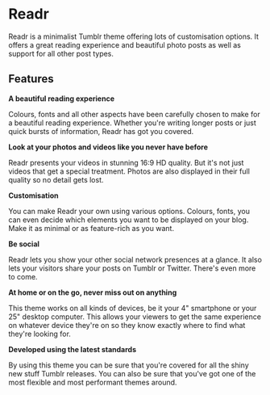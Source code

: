# Readr

Readr is a minimalist Tumblr theme offering lots of customisation options. It offers a great reading experience and beautiful photo posts as well as support for all other post types.

## Features

**A beautiful reading experience**

Colours, fonts and all other aspects have been carefully chosen to make for a beautiful reading experience. Whether you're writing longer posts or just quick bursts of information, Readr has got you covered.

**Look at your photos and videos like you never have before**

Readr presents your videos in stunning 16:9 HD quality. But it's not just videos that get a special treatment. Photos are also displayed in their full quality so no detail gets lost.

**Customisation**

You can make Readr your own using various options. Colours, fonts, you can even decide which elements you want to be displayed on your blog. Make it as minimal or as feature-rich as you want.

**Be social**

Readr lets you show your other social network presences at a glance. It also lets your visitors share your posts on Tumblr or Twitter. There's even more to come.

**At home or on the go, never miss out on anything**

This theme works on all kinds of devices, be it your 4" smartphone or your 25" desktop computer. This allows your viewers to get the same experience on whatever device they're on so they know exactly where to find what they're looking for.

**Developed using the latest standards**

By using this theme you can be sure that you're covered for all the shiny new stuff Tumblr releases. You can also be sure that you've got one of the most flexible and most performant themes around.